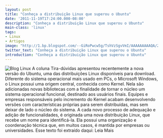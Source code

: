 ```yaml
---
layout: post
title: "Conheça a distribuição Linux que superou o Ubuntu"
date: '2011-11-19T17:24:00.000-08:00'
description: "Conheça a distribuição Linux que superou o Ubuntu"
main-class: 'linux'
tags:
- Linux
- Artigos
image: "http://1.bp.blogspot.com/--GiRoPwcw5g/TshVzSgvVmI/AAAAAAAAAQA/ZWvOt0B4NHg/s72-c/logo_mint.jpg"
twitter_text: "Conheça a distribuição Linux que superou o Ubuntu"
introduction: "Conheça a distribuição Linux que superou o Ubuntu"
---
```

![Blog Linux](http://1.bp.blogspot.com/--GiRoPwcw5g/TshVzSgvVmI/AAAAAAAAAQA/ZWvOt0B4NHg/s1600/logo_mint.jpg "Blog Linux")
A coluna Tira-dúvidas apresentou recentemente a nova versão do Ubuntu, uma das distribuições Linux disponíveis para download. Diferente do sistema operacional mais usado em PCs, o Microsoft Windows, o Linux possui uma origem central, conhecida como Kernel. Nela são adicionadas novas bibliotecas com a finalidade de tornar o núcleo um sistema operacional funcional, destinado aos usuários finais.
Equipes e empresas responsáveis pelo incremento do Kernel acabam desenvolvendo versões com características próprias para serem distribuídas, mas sem deixar de lado o núcleo do sistema. A cada novo processo de adequação e adição de funcionalidades, é originada uma nova distribuição Linux, que recebe um nome para identificá-la. Ela possui uma organização e coordenação técnica que, em muitos casos, é mantida por empresas ou universidades.
Esse texto foi extraído daqui: 
Leia Mais
